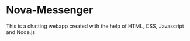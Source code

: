 # Nova-Messenger
This is a chatting webapp created with the help of HTML, CSS, Javascript and Node.js
